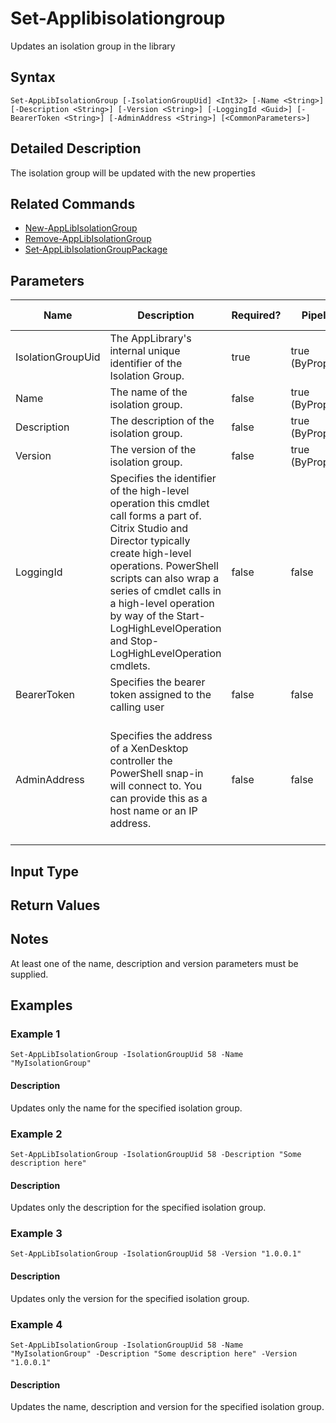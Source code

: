 ﻿
# Set-Applibisolationgroup
Updates an isolation group in the library
## Syntax
```
Set-AppLibIsolationGroup [-IsolationGroupUid] <Int32> [-Name <String>] [-Description <String>] [-Version <String>] [-LoggingId <Guid>] [-BearerToken <String>] [-AdminAddress <String>] [<CommonParameters>]
```
## Detailed Description
The isolation group will be updated with the new properties


## Related Commands

* [New-AppLibIsolationGroup](../New-AppLibIsolationGroup/)
* [Remove-AppLibIsolationGroup](../Remove-AppLibIsolationGroup/)
* [Set-AppLibIsolationGroupPackage](../Set-AppLibIsolationGroupPackage/)
## Parameters
| Name   | Description | Required? | Pipeline Input | Default Value |
| --- | --- | --- | --- | --- |
| IsolationGroupUid | The AppLibrary's internal unique identifier of the Isolation Group. | true | true (ByPropertyName) |  |
| Name | The name of the isolation group. | false | true (ByPropertyName) |  |
| Description | The description of the isolation group. | false | true (ByPropertyName) |  |
| Version | The version of the isolation group. | false | true (ByPropertyName) |  |
| LoggingId | Specifies the identifier of the high-level operation this cmdlet call forms a part of. Citrix Studio and Director typically create high-level operations. PowerShell scripts can also wrap a series of cmdlet calls in a high-level operation by way of the Start-LogHighLevelOperation and Stop-LogHighLevelOperation cmdlets. | false | false |  |
| BearerToken | Specifies the bearer token assigned to the calling user | false | false |  |
| AdminAddress | Specifies the address of a XenDesktop controller the PowerShell snap-in will connect to. You can provide this as a host name or an IP address. | false | false | Localhost. Once a value is provided by any cmdlet, this value becomes the default. |

## Input Type

### 

## Return Values

### 

## Notes
At least one of the name, description and version parameters must be supplied.
## Examples

### Example 1
```
Set-AppLibIsolationGroup -IsolationGroupUid 58 -Name "MyIsolationGroup"
```
#### Description
Updates only the name for the specified isolation group.
### Example 2
```
Set-AppLibIsolationGroup -IsolationGroupUid 58 -Description "Some description here"
```
#### Description
Updates only the description for the specified isolation group.
### Example 3
```
Set-AppLibIsolationGroup -IsolationGroupUid 58 -Version "1.0.0.1"
```
#### Description
Updates only the version for the specified isolation group.
### Example 4
```
Set-AppLibIsolationGroup -IsolationGroupUid 58 -Name "MyIsolationGroup" -Description "Some description here" -Version "1.0.0.1"
```
#### Description
Updates the name, description and version for the specified isolation group.
